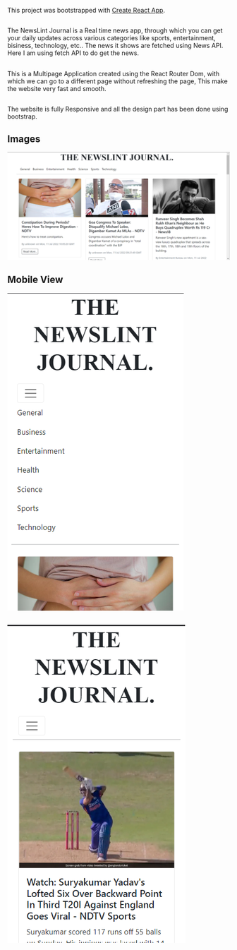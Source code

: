This project was bootstrapped with [Create React App](https://github.com/facebook/create-react-app).

##
The NewsLint Journal is a Real time news app, through which you can get your daily updates across various categories like sports, entertainment, bisiness, technology, etc..
The news it shows are fetched using News API. Here I am using fetch API to do get the news.

##
This is a Multipage Application created using the React Router Dom, with which we can go to a different page without refreshing the page, This make the website very fast and smooth.

## 
The website is fully Responsive and all the design part has been done using bootstrap.

## Images 
![](src/image/1.png)

## Mobile View
![](src/image/2.png) 
##
![](src/image/3.png)
